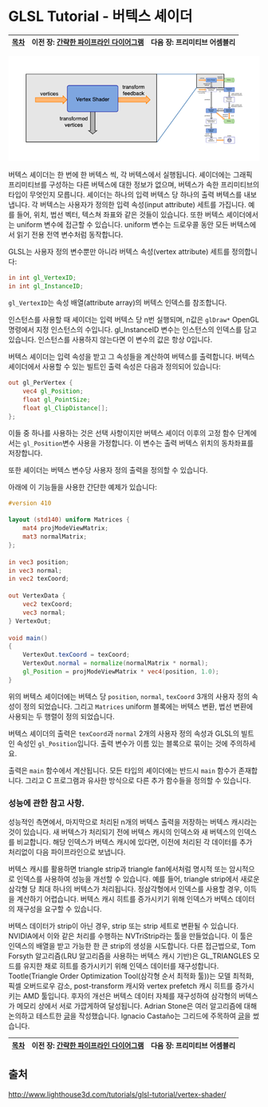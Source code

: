 # GLSL Tutorial - 버텍스 셰이더

|[목차](../README.md)|이전 장: [간략한 파이프라인 다이어그램](../01_pipeline/01_pipeline.md)|다음 장: 프리미티브 어셈블리|
|:--|--:|--:|

![vertex_shader](../images/02_vertex_shader/02_vertex_shader.png)

버텍스 셰이더는 한 번에 한 버텍스 씩, 각 버텍스에서 실행됩니다. 셰이더에는 그래픽 프리미티브를 구성하는 다른 버텍스에 대한 정보가 없으며, 버텍스가 속한 프리미티브의 타입이 무엇인지 모릅니다. 셰이더는 하나의 입력 버텍스 당 하나의 출력 버텍스를 내보냅니다.
각 버텍스는 사용자가 정의한 입력 속성(input attribute) 세트를 가집니다. 예를 들어, 위치, 법선 벡터, 텍스쳐 좌표와 같은 것들이 있습니다. 또한 버텍스 셰이더에서는 uniform 변수에 접근할 수 있습니다. uniform 변수는 드로우콜 동안 모든 버텍스에서 읽기 전용 전역 변수처럼 동작합니다.

GLSL는 사용자 정의 변수뿐만 아니라 버텍스 속성(vertex attribute) 세트를 정의합니다:

```glsl
in int gl_VertexID;
in int gl_InstanceID;
```

`gl_VertexID`는 속성 배열(attribute array)의 버텍스 인덱스를 참조합니다.

인스턴스를 사용할 때 셰이더는 입력 버텍스 당 n번 실행되며, n값은 `glDraw*` OpenGL 명령에서 지정 인스턴스의 수입니다. gl_InstanceID 변수는 인스턴스의 인덱스를 담고 있습니다. 인스턴스를 사용하지 않는다면 이 변수의 값은 항상 0입니다.

버텍스 셰이더는 입력 속성을 받고 그 속성들을 계산하여 버텍스를 출력합니다. 버텍스 셰이더에서 사용할 수 있는 빌트인 출력 속성은 다음과 정의되어 있습니다:

```glsl
out gl_PerVertex {
    vec4 gl_Position;
    float gl_PointSize;
    float gl_ClipDistance[];
};
```

이들 중 하나를 사용하는 것은 선택 사항이지만 버텍스 셰이더 이후의 고정 함수 단계에서는 `gl_Position`변수 사용을 가정합니다. 이 변수는 출력 버텍스 위치의 동차좌표를 저장합니다.

또한 셰이더는 버텍스 변수당 사용자 정의 출력을 정의할 수 있습니다.

아래에 이 기능들을 사용한 간단한 예제가 있습니다:

```glsl
#version 410

layout (std140) uniform Matrices {
    mat4 projModeViewMatrix;
    mat3 normalMatrix;
};

in vec3 position;
in vec3 normal;
in vec2 texCoord;

out VertexData {
    vec2 texCoord;
    vec3 normal;
} VertexOut;

void main()
{
    VertexOut.texCoord = texCoord;
    VertexOut.normal = normalize(normalMatrix * normal);
    gl_Position = projModeViewMatrix * vec4(position, 1.0);
}
```

위의 버텍스 셰이더에는 버텍스 당 `position`, `normal`, `texCoord` 3개의 사용자 정의 속성이 정의 되었습니다. 그리고 `Matrices` uniform 블록에는 버텍스 변환, 법선 변환에 사용되는 두 행렬이 정의 되었습니다.

버텍스 셰이더의 출력은 `texCoord`과 `normal` 2개의 사용자 정의 속성과 GLSL의 빌트인 속성인 `gl_Position`입니다. 출력 변수가 이름 있는 블록으로 묶이는 것에 주의하세요.

출력은 `main` 함수에서 계산됩니다. 모든 타입의 셰이더에는 반드시 `main` 함수가 존재합니다. 그리고 C 프로그램과 유사한 방식으로 다른 추가 함수들을 정의할 수 있습니다.

### 성능에 관한 참고 사항.

성능적인 측면에서, 마지막으로 처리된 n개의 버텍스 출력을 저장하는 버텍스 캐시라는 것이 있습니다. 새 버텍스가 처리되기 전에 버텍스 캐시의 인덱스와 새 버텍스의 인덱스를 비교합니다. 해당 인덱스가 버텍스 캐시에 있다면, 이전에 처리된 각 데이터를 추가 처리없이 다음 파이프라인으로 보냅니다.

버텍스 캐시를 활용하면 triangle strip과 triangle fan에서처럼 명시적 또는 암시적으로 인덱스를 사용하여 성능을 개선할 수 있습니다. 예를 들어, triangle strip에서 새로운 삼각형 당 최대 하나의 버텍스가 처리됩니다. 정삼각형에서 인덱스를 사용할 경우, 이득을 계산하기 어렵습니다. 버텍스 캐시 히트를 증가시키기 위해 인덱스가 버텍스 데이터의 재구성을 요구할 수 있습니다.

버텍스 데이터가 strip이 아닌 경우, strip 또는 strip 세트로 변환될 수 있습니다. NVIDIA에서 이와 같은 처리를 수행하는 NVTriStrip라는 툴을 만들었습니다. 이 툴은 인덱스의 배열을 받고 가능한 한 큰 strip의 생성을 시도합니다. 다른 접근법으로, Tom Forsyth 알고리즘(LRU 알고리즘을 사용하는 버텍스 캐시 기반)은 GL_TRIANGLES 모드를 유지한 채로 히트를 증가시키기 위해 인덱스 데이터를 재구성합니다. Tootle(Triangle Order Optimization Tool(삼각형 순서 최적화 툴))는 모델 최적화, 픽셀 오버드로우 감소, post-transform 캐시와 vertex prefetch 캐시 히트를 증가시키는 AMD 툴입니다. 후자의 개선은 버텍스 데이터 자체를 재구성하여 삼각형의 버텍스가 메모리 상에서 서로 가깝게하여 달성됩니다. Adrian Stone은 여러 알고리즘에 대해 논의하고 테스트한 [글](http://gameangst.com/?p=9)을 작성했습니다. Ignacio Castaño는 그리드에 주목하여 [글](http://www.ludicon.com/castano/blog/2009/02/optimal-grid-rendering/)을 썼습니다.

|[목차](../README.md)|이전 장: [간략한 파이프라인 다이어그램](../01_pipeline/01_pipeline.md)|다음 장: 프리미티브 어셈블리|
|:--|--:|--:|


## 출처
http://www.lighthouse3d.com/tutorials/glsl-tutorial/vertex-shader/

